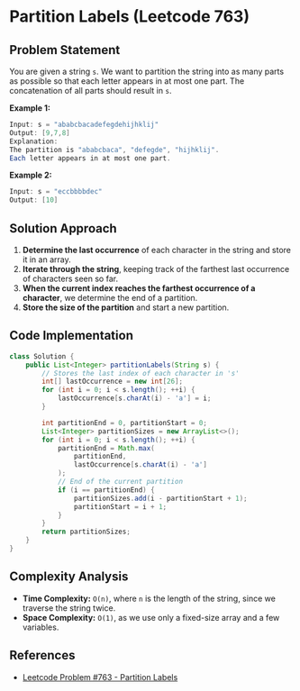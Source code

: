 # Partition Labels (Leetcode 763)

## Problem Statement
You are given a string `s`. We want to partition the string into as many parts as possible so that each letter appears in at most one part. The concatenation of all parts should result in `s`.

**Example 1:**
```java
Input: s = "ababcbacadefegdehijhklij"
Output: [9,7,8]
Explanation:
The partition is "ababcbaca", "defegde", "hijhklij".
Each letter appears in at most one part.
```

**Example 2:**
```java
Input: s = "eccbbbbdec"
Output: [10]
```

## Solution Approach
1. **Determine the last occurrence** of each character in the string and store it in an array.
2. **Iterate through the string**, keeping track of the farthest last occurrence of characters seen so far.
3. **When the current index reaches the farthest occurrence of a character**, we determine the end of a partition.
4. **Store the size of the partition** and start a new partition.

## Code Implementation
```java
class Solution {
    public List<Integer> partitionLabels(String s) {
        // Stores the last index of each character in 's'
        int[] lastOccurrence = new int[26];
        for (int i = 0; i < s.length(); ++i) {
            lastOccurrence[s.charAt(i) - 'a'] = i;
        }

        int partitionEnd = 0, partitionStart = 0;
        List<Integer> partitionSizes = new ArrayList<>();
        for (int i = 0; i < s.length(); ++i) {
            partitionEnd = Math.max(
                partitionEnd,
                lastOccurrence[s.charAt(i) - 'a']
            );
            // End of the current partition
            if (i == partitionEnd) {
                partitionSizes.add(i - partitionStart + 1);
                partitionStart = i + 1;
            }
        }
        return partitionSizes;
    }
}
```

## Complexity Analysis
- **Time Complexity:** `O(n)`, where `n` is the length of the string, since we traverse the string twice.
- **Space Complexity:** `O(1)`, as we use only a fixed-size array and a few variables.

## References
- [Leetcode Problem #763 - Partition Labels](https://leetcode.com/problems/partition-labels/)

